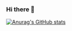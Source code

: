 ### Hi there 👋

[![Anurag's GitHub stats](https://github-readme-stats.vercel.app/api327aem=anuraghazra)](https://github.com/anuraghazra/github-readme-stats)


